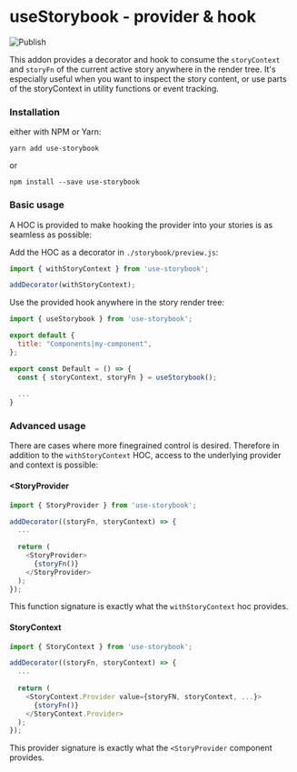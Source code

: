 # useStorybook - provider & hook
![Publish](https://github.com/alexanderjeurissen/use-storybook/workflows/Publish/badge.svg?event=release)

This addon provides a decorator and hook to consume the `storyContext` and `storyFn` of the current active story anywhere in the render tree.
It's especially useful when you want to inspect the story content, or use parts of the storyContext in utility functions or event tracking.

### Installation

either with NPM or Yarn:

`yarn add use-storybook`

or

`npm install --save use-storybook`

### Basic usage

A HOC is provided to make hooking the provider into your stories is as seamless as possible:

Add the HOC as a decorator in `./storybook/preview.js`:

```js
import { withStoryContext } from 'use-storybook';

addDecorator(withStoryContext);
```

Use the provided hook anywhere in the story render tree:

```jsx
import { useStorybook } from 'use-storybook';

export default {
  title: "Components|my-component",
};

export const Default = () => {
  const { storyContext, storyFn } = useStorybook();
  
  ...
}
```

### Advanced usage

There are cases where more finegrained control is desired. Therefore in addition to the `withStoryContext` HOC, access to the underlying provider and context is possible:

#### <StoryProvider

```js
import { StoryProvider } from 'use-storybook';

addDecorator((storyFn, storyContext) => {
  ...
  
  return (
    <StoryProvider>
      {storyFn()}
    </StoryProvider>
  );
});
```

This function signature is exactly what the `withStoryContext` hoc provides.

#### StoryContext

```js
import { StoryContext } from 'use-storybook';

addDecorator((storyFn, storyContext) => {
  ...
  
  return (
    <StoryContext.Provider value={storyFN, storyContext, ...}>
      {storyFn()}
    </StoryContext.Provider>
  );
});
```

This provider signature is exactly what the `<StoryProvider` component provides.
